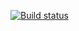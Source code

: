 [![Build status](https://ci.appveyor.com/api/projects/status/q5aoh4w43q210f27?svg=true)](https://ci.appveyor.com/project/ElenaBorgo/hw-selenium)